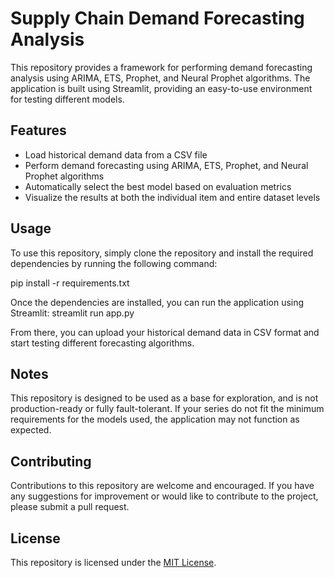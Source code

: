 # Supply Chain Demand Forecasting Analysis

This repository provides a framework for performing demand forecasting analysis using ARIMA, ETS, Prophet, and Neural Prophet algorithms. The application is built using Streamlit, providing an easy-to-use environment for testing different models.

## Features

- Load historical demand data from a CSV file
- Perform demand forecasting using ARIMA, ETS, Prophet, and Neural Prophet algorithms
- Automatically select the best model based on evaluation metrics
- Visualize the results at both the individual item and entire dataset levels

## Usage

To use this repository, simply clone the repository and install the required dependencies by running the following command:

pip install -r requirements.txt

Once the dependencies are installed, you can run the application using Streamlit:
streamlit run app.py


From there, you can upload your historical demand data in CSV format and start testing different forecasting algorithms.

## Notes

This repository is designed to be used as a base for exploration, and is not production-ready or fully fault-tolerant. If your series do not fit the minimum requirements for the models used, the application may not function as expected.

## Contributing

Contributions to this repository are welcome and encouraged. If you have any suggestions for improvement or would like to contribute to the project, please submit a pull request.

## License

This repository is licensed under the [MIT License](https://opensource.org/licenses/MIT).

